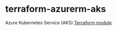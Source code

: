 # terraform-azurerm-aks

Azure Kubernetes Service (AKS) [Terraform module](https://registry.terraform.io/modules/adamrushuk/aks/azurerm/latest)
